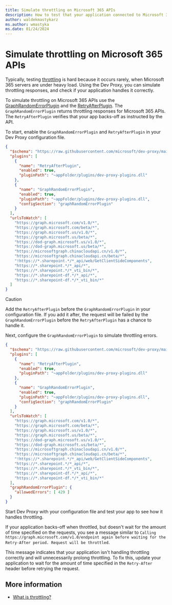 ```yaml
---
title: Simulate throttling on Microsoft 365 APIs
description: How to test that your application connected to Microsoft 365 APIs handles throttling properly
author: waldekmastykarz
ms.author: wmastyka
ms.date: 01/24/2024
---
```


# Simulate throttling on Microsoft 365 APIs

Typically, testing [throttling](../concepts/what-is-throttling.md) is hard because it occurs rarely, when Microsoft 365 servers are under heavy load. Using the Dev Proxy, you can simulate throttling responses, and check if your application handles it correctly.

To simulate throttling on Microsoft 365 APIs use the [GraphRandomErrorPlugin](../technical-reference/graphrandomerrorplugin.md) and the [RetryAfterPlugin](../technical-reference/retryafterplugin.md). The `GraphRandomErrorPlugin` returns throttling responses for Microsoft 365 APIs. The `RetryAfterPlugin` verifies that your app backs-off as instructed by the API.

To start, enable the `GraphRandomErrorPlugin` and `RetryAfterPlugin` in your Dev Proxy configuration file.

```json
{
  "$schema": "https://raw.githubusercontent.com/microsoft/dev-proxy/main/schemas/v1.0/rc.schema.json",
  "plugins": [
    {
      "name": "RetryAfterPlugin",
      "enabled": true,
      "pluginPath": "~appFolder/plugins/dev-proxy-plugins.dll"
    },
    {
      "name": "GraphRandomErrorPlugin",
      "enabled": true,
      "pluginPath": "~appFolder/plugins/dev-proxy-plugins.dll",
      "configSection": "graphRandomErrorPlugin"
    }
  ],
  "urlsToWatch": [
    "https://graph.microsoft.com/v1.0/*",
    "https://graph.microsoft.com/beta/*",
    "https://graph.microsoft.us/v1.0/*",
    "https://graph.microsoft.us/beta/*",
    "https://dod-graph.microsoft.us/v1.0/*",
    "https://dod-graph.microsoft.us/beta/*",
    "https://microsoftgraph.chinacloudapi.cn/v1.0/*",
    "https://microsoftgraph.chinacloudapi.cn/beta/*",
    "!https://*.sharepoint.*/*_api/web/GetClientSideComponents",
    "https://*.sharepoint.*/*_api/*",
    "https://*.sharepoint.*/*_vti_bin/*",
    "https://*.sharepoint-df.*/*_api/*",
    "https://*.sharepoint-df.*/*_vti_bin/*"
  ]
}
```

> [!CAUTION]
> Add the `RetryAfterPlugin` before the `GraphRandomErrorPlugin` in your configuration file. If you add it after, the request will be failed by the `GraphRandomErrorPlugin` before the `RetryAfterPlugin` has a chance to handle it.

Next, configure the `GraphRandomErrorPlugin` to simulate throttling errors.

```json
{
  "$schema": "https://raw.githubusercontent.com/microsoft/dev-proxy/main/schemas/v1.0/rc.schema.json",
  "plugins": [
    {
      "name": "RetryAfterPlugin",
      "enabled": true,
      "pluginPath": "~appFolder/plugins/dev-proxy-plugins.dll"
    },
    {
      "name": "GraphRandomErrorPlugin",
      "enabled": true,
      "pluginPath": "~appFolder/plugins/dev-proxy-plugins.dll",
      "configSection": "graphRandomErrorPlugin"
    }
  ],
  "urlsToWatch": [
    "https://graph.microsoft.com/v1.0/*",
    "https://graph.microsoft.com/beta/*",
    "https://graph.microsoft.us/v1.0/*",
    "https://graph.microsoft.us/beta/*",
    "https://dod-graph.microsoft.us/v1.0/*",
    "https://dod-graph.microsoft.us/beta/*",
    "https://microsoftgraph.chinacloudapi.cn/v1.0/*",
    "https://microsoftgraph.chinacloudapi.cn/beta/*",
    "!https://*.sharepoint.*/*_api/web/GetClientSideComponents",
    "https://*.sharepoint.*/*_api/*",
    "https://*.sharepoint.*/*_vti_bin/*",
    "https://*.sharepoint-df.*/*_api/*",
    "https://*.sharepoint-df.*/*_vti_bin/*"
  ],
  "graphRandomErrorPlugin": {
    "allowedErrors": [ 429 ]
  }
}
```

Start Dev Proxy with your configuration file and test your app to see how it handles throttling.

If your application backs-off when throttled, but doesn't wait for the amount of time specified on the requests, you see a message similar to `Calling https://graph.microsoft.com/v1.0/endpoint again before waiting for the Retry-After period. Request will be throttled`.

This message indicates that your application isn't handling throttling correctly and will unnecessarily prolong throttling. To fix this, update your application to wait for the amount of time specified in the `Retry-After` header before retrying the request.

## More information

- [What is throttling?](../concepts/what-is-throttling.md)
